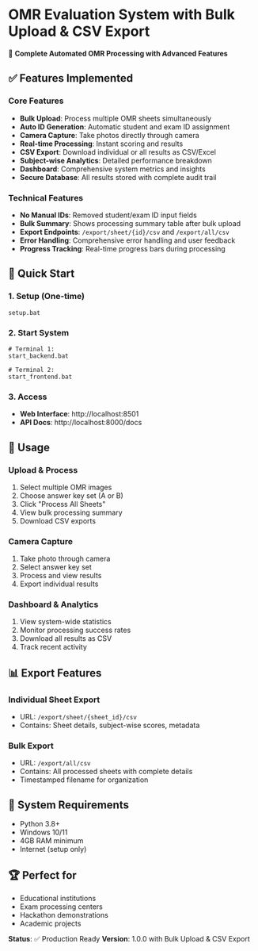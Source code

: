 # OMR Evaluation System with Bulk Upload & CSV Export

🎯 **Complete Automated OMR Processing with Advanced Features**

## ✅ Features Implemented

### Core Features
- **Bulk Upload**: Process multiple OMR sheets simultaneously
- **Auto ID Generation**: Automatic student and exam ID assignment  
- **Camera Capture**: Take photos directly through camera
- **Real-time Processing**: Instant scoring and results
- **CSV Export**: Download individual or all results as CSV/Excel
- **Subject-wise Analytics**: Detailed performance breakdown
- **Dashboard**: Comprehensive system metrics and insights
- **Secure Database**: All results stored with complete audit trail

### Technical Features
- **No Manual IDs**: Removed student/exam ID input fields
- **Bulk Summary**: Shows processing summary table after bulk upload
- **Export Endpoints**: `/export/sheet/{id}/csv` and `/export/all/csv`
- **Error Handling**: Comprehensive error handling and user feedback
- **Progress Tracking**: Real-time progress bars during processing

## 🚀 Quick Start

### 1. Setup (One-time)
```batch
setup.bat
```

### 2. Start System
```batch
# Terminal 1:
start_backend.bat

# Terminal 2:
start_frontend.bat
```

### 3. Access
- **Web Interface**: http://localhost:8501
- **API Docs**: http://localhost:8000/docs

## 📱 Usage

### Upload & Process
1. Select multiple OMR images
2. Choose answer key set (A or B)  
3. Click "Process All Sheets"
4. View bulk processing summary
5. Download CSV exports

### Camera Capture
1. Take photo through camera
2. Select answer key set
3. Process and view results
4. Export individual results

### Dashboard & Analytics
1. View system-wide statistics
2. Monitor processing success rates
3. Download all results as CSV
4. Track recent activity

## 📊 Export Features

### Individual Sheet Export
- URL: `/export/sheet/{sheet_id}/csv`
- Contains: Sheet details, subject-wise scores, metadata

### Bulk Export  
- URL: `/export/all/csv`
- Contains: All processed sheets with complete details
- Timestamped filename for organization

## 🔧 System Requirements
- Python 3.8+
- Windows 10/11
- 4GB RAM minimum
- Internet (setup only)

## 🏆 Perfect for
- Educational institutions
- Exam processing centers
- Hackathon demonstrations
- Academic projects

**Status**: ✅ Production Ready
**Version**: 1.0.0 with Bulk Upload & CSV Export